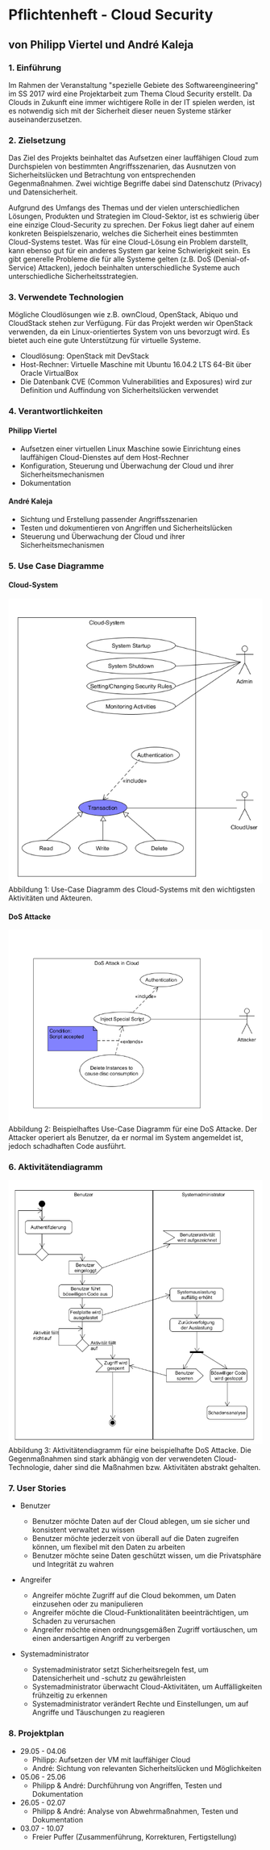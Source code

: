 # Pflichtenheft - Cloud Security
## von Philipp Viertel und André Kaleja

### 1. Einführung

Im Rahmen der Veranstaltung "spezielle Gebiete des Softwareengineering" im SS 2017 wird eine Projektarbeit zum Thema Cloud Security erstellt. Da Clouds in Zukunft eine immer wichtigere Rolle in der IT spielen werden, ist es notwendig sich mit der Sicherheit dieser neuen Systeme stärker auseinanderzusetzen.

### 2. Zielsetzung

Das Ziel des Projekts beinhaltet das Aufsetzen einer lauffähigen Cloud zum Durchspielen von bestimmten Angriffsszenarien, das Ausnutzen von Sicherheitslücken und Betrachtung von entsprechenden Gegenmaßnahmen. Zwei wichtige Begriffe dabei sind Datenschutz (Privacy) und Datensicherheit.

Aufgrund des Umfangs des Themas und der vielen unterschiedlichen Lösungen, Produkten und Strategien im Cloud-Sektor, ist es schwierig über eine einzige Cloud-Security zu sprechen. Der Fokus liegt daher auf einem konkreten Beispielszenario, welches die Sicherheit eines bestimmten Cloud-Systems testet. Was für eine Cloud-Lösung ein Problem darstellt, kann ebenso gut für ein anderes System gar keine Schwierigkeit sein. Es gibt generelle Probleme die für alle Systeme gelten (z.B. DoS (Denial-of-Service) Attacken), jedoch beinhalten unterschiedliche Systeme auch unterschiedliche Sicherheitsstrategien.

### 3. Verwendete Technologien

Mögliche Cloudlösungen wie z.B. ownCloud, OpenStack, Abiquo und CloudStack stehen zur Verfügung. Für das Projekt werden wir OpenStack verwenden, da ein Linux-orientiertes System von uns bevorzugt wird. Es bietet auch eine gute Unterstützung für virtuelle Systeme.

* Cloudlösung: OpenStack mit DevStack
* Host-Rechner: Virtuelle Maschine mit Ubuntu 16.04.2 LTS 64-Bit über Oracle VirtualBox
* Die Datenbank CVE (Common Vulnerabilities and Exposures) wird zur Definition und Auffindung von Sicherheitslücken verwendet

### 4. Verantwortlichkeiten

#### Philipp Viertel

* Aufsetzen einer virtuellen Linux Maschine sowie Einrichtung eines lauffähigen Cloud-Dienstes auf dem Host-Rechner
* Konfiguration, Steuerung und Überwachung der Cloud und ihrer Sicherheitsmechanismen
* Dokumentation

#### André Kaleja

* Sichtung und Erstellung passender Angriffsszenarien
* Testen und dokumentieren von Angriffen und Sicherheitslücken
* Steuerung und Überwachung der Cloud und ihrer Sicherheitsmechanismen

### 5. Use Case Diagramme

#### Cloud-System
![](assets/Cloud_use_case.png)Abbildung 1: Use-Case Diagramm des Cloud-Systems mit den wichtigsten Aktivitäten und Akteuren.

#### DoS Attacke
![](assets/DoS_Attack_use_case.png)Abbildung 2: Beispielhaftes Use-Case Diagramm für eine DoS Attacke. Der Attacker operiert als Benutzer, da er normal im System angemeldet ist, jedoch schadhaften Code ausführt.

### 6. Aktivitätendiagramm
![](assets/Aktivitaeten_Diagramm_Beispiel.png)Abbildung 3: Aktivitätendiagramm für eine beispielhafte DoS Attacke. Die Gegenmaßnahmen sind stark abhängig von der verwendeten Cloud-Technologie, daher sind die Maßnahmen bzw. Aktivitäten abstrakt gehalten.


### 7. User Stories

* Benutzer
	* Benutzer möchte Daten auf der Cloud ablegen, um sie sicher und konsistent verwaltet zu wissen
	* Benutzer möchte jederzeit von überall auf die Daten zugreifen können, um flexibel mit den Daten zu arbeiten
	* Benutzer möchte seine Daten geschützt wissen, um die Privatsphäre und Integrität zu wahren

* Angreifer
	* Angreifer möchte Zugriff auf die Cloud bekommen, um Daten einzusehen oder zu manipulieren
	* Angreifer möchte die Cloud-Funktionalitäten beeinträchtigen, um Schaden zu verursachen
	* Angreifer möchte einen ordnungsgemäßen Zugriff vortäuschen, um einen andersartigen Angriff zu verbergen

* Systemadministrator
	* Systemadministrator setzt Sicherheitsregeln fest, um Datensicherheit und -schutz zu gewährleisten
	* Systemadministrator überwacht Cloud-Aktivitäten, um Auffälligkeiten frühzeitig zu erkennen
	* Systemadministrator verändert Rechte und Einstellungen, um auf Angriffe und Täuschungen zu reagieren

### 8. Projektplan

* 29.05 - 04.06
	* Philipp: Aufsetzen der VM mit lauffähiger Cloud
	* André: Sichtung von relevanten Sicherheitslücken und Möglichkeiten
* 05.06 - 25.06
	* Philipp & André: Durchführung von Angriffen, Testen und Dokumentation
* 26.05 - 02.07
	* Philipp & André: Analyse von Abwehrmaßnahmen, Testen und Dokumentation
* 03.07 - 10.07
	* Freier Puffer (Zusammenführung, Korrekturen, Fertigstellung)


